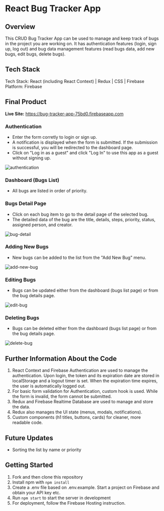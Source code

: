 # React Bug Tracker App

## Overview

This CRUD Bug Tracker App can be used to manage and keep track of bugs in the project you are working on. It has authentication features (login, sign up, log out) and bug data management features (read bugs data, add new bugs, edit bugs, delete bugs).

## Tech Stack
Tech Stack: React (including React Context) | Redux | CSS | Firebase<br>
Platform: Firebase

## Final Product

**Live Site:** https://bug-tracker-app-75bd0.firebaseapp.com

### Authentication
- Enter the form corretly to login or sign up.
- A notification is displayed when the form is submitted. If the submission is successful, you will be redirected to the dashboard page.
- Click on "Log in as a guest" and click "Log In" to use this app as a guest without signing up.

<img src="https://user-images.githubusercontent.com/82935527/133928109-5e72ebc4-2ddb-4ad8-97ef-d50cc844cb65.gif" alt="authentication" title="authentication">

### Dashboard (Bugs List)
- All bugs are listed in order of priority. 

### Bugs Detail Page
- Click on each bug item to go to the detail page of the selected bug.
- The detailed data of the bug are the title, details, steps, priority, status, assigned person, and creator.

<img src="https://user-images.githubusercontent.com/82935527/133928424-8270bd7f-bd35-4d94-b52f-caa62a697c3b.gif" alt="bug-detail" title="bug-detail">

### Adding New Bugs
- New bugs can be added to the list from the "Add New Bug" menu.

<img src="https://user-images.githubusercontent.com/82935527/133928578-3b077fcd-5b64-489b-9f19-00cf21cb63a5.gif" alt="add-new-bug" title="add-new-bug">

### Editing Bugs
- Bugs can be updated either from the dashboard (bugs list page) or from the bug details page.

<img src="https://user-images.githubusercontent.com/82935527/133929174-c8ea1447-caeb-47a7-891e-057820945dbb.gif" alt="edit-bug" title="edit-bug">

### Deleting Bugs
- Bugs can be deleted either from the dashboard (bugs list page) or from the bug details page.

<img src="https://user-images.githubusercontent.com/82935527/133929345-31d53b58-ec34-435e-92e9-8f98db418cd0.gif" alt="delete-bug" title="delete-bug">


## Further Information About the Code

1. React Context and Firebase Authentication are used to manage the authentication. Upon login, the token and its expiration date are stored in localStorage and a logout timer is set. When the expiration time expires, the user is automatically logged out.
2. For basic form validation for Authentication, custom hook is used. While the form is invalid, the form cannot be submitted.
4. Redux and Firebase Realtime Database are used to manage and store the data.
5. Redux also manages the UI state (menus, modals, notifications). 
6. Custom components (h1 titles, buttons, cards) for cleaner, more readable code.

## Future Updates

- Sorting the list by name or priority

## Getting Started

1. Fork and then clone this repository
2. Install npm with `npm install`
3. Create a .env file based on .env.example. Start a project on Firebase and obtain your API key etc.
4. Run `npm start` to start the server in development
5. For deployment, follow the Firebase Hosting instruction.
